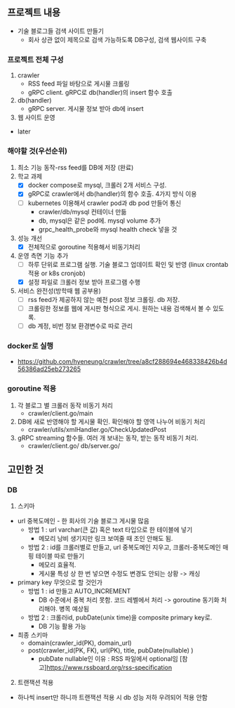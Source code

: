 ## 프로젝트 내용
* 기술 블로그들 검색 사이트 만들기
  * 회사 상관 없이 제목으로 검색 가능하도록 DB구성, 검색 웹사이트 구축
### 프로젝트 전체 구성
1. crawler
   - RSS feed 파일 바탕으로 게시물 크롤링
   - gRPC client. gRPC로 db(handler)의 insert 함수 호출
2. db(handler)
   - gRPC server. 게시물 정보 받아 db에 insert
3. 웹 사이트 운영
* later
### 해야할 것(우선순위)
1. 최소 기능 동작-rss feed를 DB에 저장 (완료)
2. 학교 과제
    * [x] docker compose로 mysql, 크롤러 2개 서비스 구성.
    * [x] gRPC로 crawler에서 db(handler)의 함수 호출. 4가지 방식 이용 
    * [ ] kubernetes 이용해서 crawler pod과 db pod 만들어 통신
         * crawler/db/mysql 컨테이너 만듦
         * db, mysql은 같은 pod에. mysql volume 추가
         * grpc_health_probe와 mysql health check 넣을 것
3. 성능 개선
    * [x] 전체적으로 goroutine 적용해서 비동기처리
4. 운영 측면 기능 추가
    * [ ] 하루 단위로 프로그램 실행. 기술 블로그 업데이트 확인 및 반영 (linux crontab 적용 or k8s cronjob)
    * [x] 설정 파일로 크롤러 정보 받아 프로그램 수행
5. 서비스 완전성(방학때 웹 공부용)
    * [ ] rss feed가 제공하지 않는 예전 post 정보 크롤링. db 저장. 
    * [ ] 크롤링한 정보를 웹에 게시판 형식으로 게시. 원하는 내용 검색해서 볼 수 있도록.
    * [ ] db 계정, 비번 정보 환경변수로 따로 관리
###  docker로 실행
- https://github.com/hyeneung/crawler/tree/a8cf288694e468338426b4d56386ad25eb273265
### goroutine 적용
1. 각 블로그 별 크롤러 동작 비동기 처리
     * crawler/client.go/main
2. DB에 새로 반영해야 할 게시물 확인. 확인해야 할 영역 나누어 비동기 처리
     * crawler/utils/xmlHandler.go/CheckUpdatedPost
3. gRPC streaming 함수들. 여러 개 보내는 동작, 받는 동작 비동기 처리. 
     * crawler/client.go/  db/server.go/
## 고민한 것
### DB
1. 스키마
 * url 중복도메인 - 한 회사의 기술 블로그 게시물 많음
    * 방법 1 : url varchar(큰 값) 혹은 text 타입으로 한 테이블에 넣기
      * 메모리 낭비 생기지만 링크 보여줄 때 조인 안해도 됨.
    * 방법 2 : id를 크롤러별로 만들고, url 중복도메인 지우고, 크롤러-중복도메인 매핑 테이블 따로 만들기
      * 메모리 효율적. 
      * 게시물 특성 상 한 번 넣으면 수정도 변경도 안되는 상황 -> 캐싱
 * primary key 무엇으로 할 것인가
    * 방법 1 : id 만들고 AUTO_INCREMENT
      * DB 수준에서 중복 처리 못함. 코드 레벨에서 처리 -> goroutine 동기화 처리해야. 병목 예상됨
    * 방법 2 : 크롤러id, pubDate(unix time)을 composite primary key로.
      * DB 기능 활용 가능
 * 최종 스키마
   *  domain(crawler_id(PK), domain_url)
   *  post(crawler_id(PK, FK), url(PK), title, pubDate(nullable) )
      *  pubDate nullable인 이유 : RSS 파일에서 optional임 [참고]https://www.rssboard.org/rss-specification
2. 트랜잭션 적용
 * 하나씩 insert만 하니까 트랜잭션 적용 시 db 성능 저하 우려되어 적용 안함